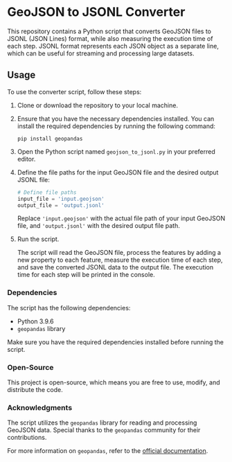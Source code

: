 # GeoJSON to JSONL Converter

This repository contains a Python script that converts GeoJSON files to JSONL (JSON Lines) format, while also measuring the execution time of each step. JSONL format represents each JSON object as a separate line, which can be useful for streaming and processing large datasets.

## Usage

To use the converter script, follow these steps:

1. Clone or download the repository to your local machine.

2. Ensure that you have the necessary dependencies installed. You can install the required dependencies by running the following command:

   ```
   pip install geopandas
   ```

3. Open the Python script named `geojson_to_jsonl.py` in your preferred editor.

4. Define the file paths for the input GeoJSON file and the desired output JSONL file:

   ```python
   # Define file paths
   input_file = 'input.geojson'
   output_file = 'output.jsonl'
   ```

   Replace `'input.geojson'` with the actual file path of your input GeoJSON file, and `'output.jsonl'` with the desired output file path.

5. Run the script.

   The script will read the GeoJSON file, process the features by adding a new property to each feature, measure the execution time of each step, and save the converted JSONL data to the output file. The execution time for each step will be printed in the console.

### Dependencies

The script has the following dependencies:

- Python 3.9.6
- `geopandas` library

Make sure you have the required dependencies installed before running the script.

### Open-Source

This project is open-source, which means you are free to use, modify, and distribute the code.

### Acknowledgments

The script utilizes the `geopandas` library for reading and processing GeoJSON data. Special thanks to the `geopandas` community for their contributions.

For more information on `geopandas`, refer to the [official documentation](https://geopandas.org/).
